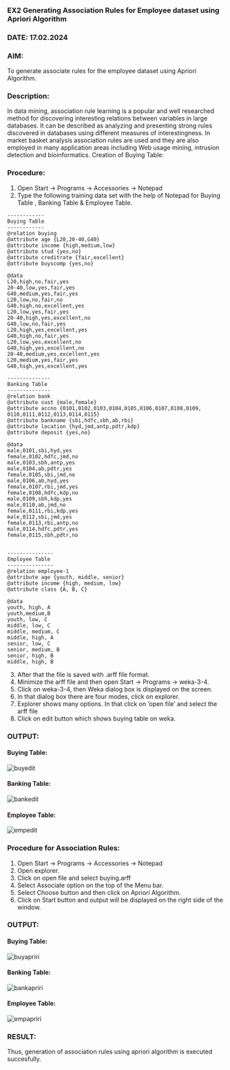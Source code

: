 ### EX2 Generating Association Rules for Employee dataset using Apriori Algorithm
### DATE: 17.02.2024
### AIM: 
To generate associate rules for the employee dataset using Apriori Algorithm.
### Description:
In data mining, association rule learning is a popular and well researched method for discovering interesting
relations between variables in large databases. It can be described as analyzing and presenting strong rules discovered
in databases using different measures of interestingness. In market basket analysis association rules are used and they
are also employed in many application areas including Web usage mining, intrusion detection and bioinformatics.
Creation of Buying Table:
### Procedure:
1) Open Start -> Programs -> Accessories -> Notepad
2) Type the following training data set with the help of Notepad for Buying Table , Banking Table & Employee Table.

```
------------
Buying Table
------------
@relation buying
@attribute age {L20,20-40,G40}
@attribute income {high,medium,low}
@attribute stud {yes,no}
@attribute creditrate {fair,excellent}
@attribute buyscomp {yes,no}

@data
L20,high,no,fair,yes
20-40,low,yes,fair,yes
G40,medium,yes,fair,yes
L20,low,no,fair,no
G40,high,no,excellent,yes
L20,low,yes,fair,yes
20-40,high,yes,excellent,no
G40,low,no,fair,yes
L20,high,yes,excellent,yes
G40,high,no,fair,yes
L20,low,yes,excellent,no
G40,high,yes,excellent,no
20-40,medium,yes,excellent,yes
L20,medium,yes,fair,yes
G40,high,yes,excellent,yes

--------------
Banking Table
--------------
@relation bank
@attribute cust {male,female} 
@attribute accno {0101,0102,0103,0104,0105,0106,0107,0108,0109, 0110,0111,0112,0113,0114,0115}
@attribute bankname {sbi,hdfc,sbh,ab,rbi} 
@attribute location {hyd,jmd,antp,pdtr,kdp} 
@attribute deposit {yes,no}

@data 
male,0101,sbi,hyd,yes 
female,0102,hdfc,jmd,no 
male,0103,sbh,antp,yes 
male,0104,ab,pdtr,yes 
female,0105,sbi,jmd,no 
male,0106,ab,hyd,yes 
female,0107,rbi,jmd,yes 
female,0108,hdfc,kdp,no 
male,0109,sbh,kdp,yes 
male,0110,ab,jmd,no 
female,0111,rbi,kdp,yes 
male,0112,sbi,jmd,yes 
female,0113,rbi,antp,no 
male,0114,hdfc,pdtr,yes 
female,0115,sbh,pdtr,no


---------------
Employee Table
---------------
@relation employee-1
@attribute age {youth, middle, senior} 
@attribute income {high, medium, low} 
@attribute class {A, B, C}

@data
youth, high, A 
youth,medium,B 
youth, low, C 
middle, low, C 
middle, medium, C 
middle, high, A 
senior, low, C 
senior, medium, B 
senior, high, B 
middle, high, B
```
3) After that the file is saved with .arff file format.
4) Minimize the arff file and then open Start -> Programs -> weka-3-4.
5) Click on weka-3-4, then Weka dialog box is displayed on the screen.
6) In that dialog box there are four modes, click on explorer.
7) Explorer shows many options. In that click on ‘open file’ and select the arff file
8) Click on edit button which shows buying table on weka.
### OUTPUT:
#### Buying Table:
![buyedit](https://github.com/NITHISHKUMAR-P/WDM_EXP2/assets/93427017/758bfad5-7b69-4f2e-a35a-1e270b3433ce)


#### Banking Table:
![bankedit](https://github.com/NITHISHKUMAR-P/WDM_EXP2/assets/93427017/315f92e9-5c58-4fa2-9907-6a664f49d1c5)


#### Employee Table:
![empedit](https://github.com/NITHISHKUMAR-P/WDM_EXP2/assets/93427017/8d67bcc9-9506-4ecf-8f8e-d607ebcaaab0)


### Procedure for Association Rules:
1) Open Start -> Programs -> Accessories -> Notepad
2) Open explorer.
3) Click on open file and select buying.arff
4) Select Associate option on the top of the Menu bar.
5) Select Choose button and then click on Apriori Algorithm.
6) Click on Start button and output will be displayed on the right side of the window.

### OUTPUT:
#### Buying Table:
![buyapriri](https://github.com/NITHISHKUMAR-P/WDM_EXP2/assets/93427017/b2b425a5-fbca-41ff-8eba-4c890f2a7524)


#### Banking Table:
![bankapriri](https://github.com/NITHISHKUMAR-P/WDM_EXP2/assets/93427017/61a5a920-a552-443f-8670-3bf53c3897fc)


#### Employee Table:
![empapriri](https://github.com/NITHISHKUMAR-P/WDM_EXP2/assets/93427017/2ae6b3b5-15cb-4fe0-ba18-374690560864)


### RESULT: 
Thus, generation of association rules using apriori algorithm is executed succesfully.
